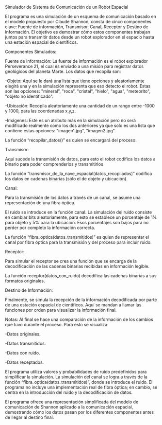 Simulador de Sistema de Comunicación de un Robot Espacial

El programa es una simulación de un esquema  de comunicación basado en el modelo propuesto por Claude Shannon, consta de cinco componentes clave: Fuente de información, Transmisor, Canal, Receptor y Destino de información. El objetivo es demostrar cómo estos componentes trabajan juntos para transmitir datos desde un robot explorador en el espacio hasta una estación espacial de científicos.

Componentes Simulados:

Fuente de Información: La fuente de información es el robot explorador Perseverance 21, el cual es enviado a una misión para registrar datos geológicos del planeta Marte. Los datos que recopila son:

-Objeto: Aquí se le dará una lista que tiene opciones y aleatoriamente elegirá una y en la simulación representa que eso detecto el robot.
Estas son las opciones: "mineral", "roca", "cristal", "hielo", "agua", "meteorito", "objeto no identificado".

-Ubicación: Recopila aleatoriamente una cantidad de un rango entre -1000 y 1000, para las coordenadas x,y,z. 

-Imágenes: Este es un atributo más en la simulación pero no será modificado realmente como los dos anteriores ya que solo es una lista que contiene estas opciones: "imagen1.jpg", "imagen2.jpg".

La función “recopilar_datos()” es quien se encargará del proceso. 

Transmisor: 

Aquí sucede la transmisión de datos, para esto el robot codifica los datos a binario para poder comprenderlos y transmitirlos

La función “transmisor_de_la_nave_espacial(datos_recopilados)” codifica los datos en cadenas binarias (sólo el de objeto y ubicación).

Canal:

Para la transmisión de los datos a través de un canal, se asume una representación de una fibra óptica.

El ruido se introduce en la función canal. La simulación del ruido consiste en cambiar bits aleatoriamente, para esto se establece un porcentaje de 1% para objeto y 5% para la ubicación. Esos porcentajes son bajos para no perder por completo la información correcta.

La función “fibra_optica(datos_transmitidos)” es quien de representar el canal por fibra óptica para la transmisión y del proceso para incluir ruido.

Receptor: 

Para simular el receptor se crea una función que se encarga de la decodificación de las cadenas binarias recibidas en información legible.

La función receptor(datos_con_ruido) decodifica las cadenas binarias a sus formatos originales.

Destino de Información:

Finalmente, se simula la recepción de la información decodificada por parte de una estación espacial de científicos. Aquí se mandan a llamar las funciones por orden para visualizar la información final. 


Notas:
Al final se hace una comparación de la información de los cambios que tuvo durante el proceso. Para esto se visualiza:

-Datos originales.

-Datos transmitidos.

-Datos con ruido.

-Datos receptados.

El programa utiliza valores y probabilidades de ruido predefinidos para simplificar la simulación.
La simulación del canal se logra a través de la función “fibra_optica(datos_transmitidos)”, donde se introduce el ruido. El programa no incluye una implementación real de fibra óptica; en cambio, se centra en la introducción del ruido y la decodificación de datos.

El programa ofrece una representación simplificada del modelo de comunicación de Shannon aplicado a la comunicación espacial, demostrando cómo los datos pasan por los diferentes componentes antes de llegar al destino final.

